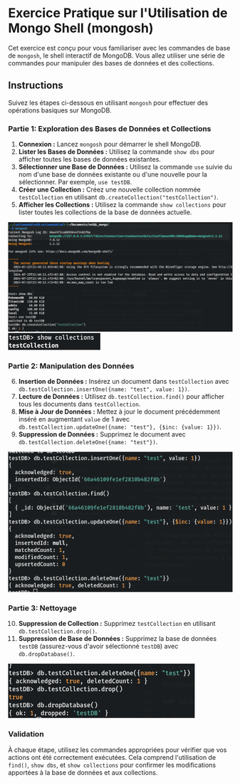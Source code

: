 # Exercice Pratique sur l'Utilisation de Mongo Shell (mongosh)

Cet exercice est conçu pour vous familiariser avec les commandes de base de `mongosh`, le shell interactif de MongoDB. Vous allez utiliser une série de commandes pour manipuler des bases de données et des collections.

## Instructions

Suivez les étapes ci-dessous en utilisant `mongosh` pour effectuer des opérations basiques sur MongoDB.

### Partie 1: Exploration des Bases de Données et Collections

1. **Connexion :** Lancez `mongosh` pour démarrer le shell MongoDB.
2. **Lister les Bases de Données :** Utilisez la commande `show dbs` pour afficher toutes les bases de données existantes.
3. **Sélectionner une Base de Données :** Utilisez la commande `use` suivie du nom d'une base de données existante ou d'une nouvelle pour la sélectionner. Par exemple, `use testDB`.
4. **Créer une Collection :** Créez une nouvelle collection nommée `testCollection` en utilisant `db.createCollection("testCollection")`.
5. **Afficher les Collections :** Utilisez la commande `show collections` pour lister toutes les collections de la base de données actuelle.


![use_show_create](./images/use_show_create.png)
![showcoll](./images/showcoll.png)

### Partie 2: Manipulation des Données

6. **Insertion de Données :** Insérez un document dans `testCollection` avec `db.testCollection.insertOne({name: "test", value: 1})`.
7. **Lecture de Données :** Utilisez `db.testCollection.find()` pour afficher tous les documents dans `testCollection`.
8. **Mise à Jour de Données :** Mettez à jour le document précédemment inséré en augmentant `value` de 1 avec `db.testCollection.updateOne({name: "test"}, {$inc: {value: 1}})`.
9. **Suppression de Données :** Supprimez le document avec `db.testCollection.deleteOne({name: "test"})`.

![partie2](./images/partie2.png)

### Partie 3: Nettoyage

10. **Suppression de Collection :** Supprimez `testCollection` en utilisant `db.testCollection.drop()`.
11. **Suppression de Base de Données :** Supprimez la base de données `testDB` (assurez-vous d'avoir sélectionné `testDB`) avec `db.dropDatabase()`.

![partie3](./images/partie3.png)

### Validation

À chaque étape, utilisez les commandes appropriées pour vérifier que vos actions ont été correctement exécutées. Cela comprend l'utilisation de `find()`, `show dbs`, et `show collections` pour confirmer les modifications apportées à la base de données et aux collections.